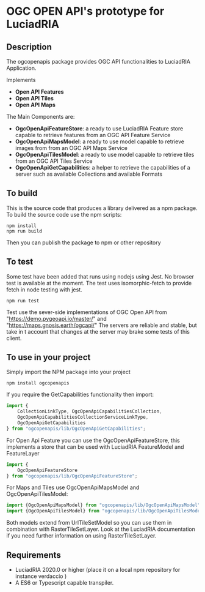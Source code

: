 # OGC OPEN API's prototype for LuciadRIA 

## Description
The ogcopenapis package provides OGC API functionalities to LuciadRIA Application.

Implements
* __Open API Features__ 
* __Open API Tiles__ 
* __Open API Maps__ 

The Main Components are:

* __OgcOpenApiFeatureStore__: a ready to use LuciadRIA Feature store capable to retrieve features from an OGC API Feature Service
* __OgcOpenApiMapsModel__:  a ready to use model capable to retrieve images from from an OGC API Maps Service
* __OgcOpenApiTilesModel__:  a ready to use model capable to retrieve tiles from an OGC API Tiles Service
* __OgcOpenApiGetCapabilities__: a helper to retrieve the capabilities of a server such as available Collections and available Formats



## To build
This is the source code that produces a library delivered as a npm package. 
To build the source code use the npm scripts:
```
npm install
npm run build
```
Then you can publish the package to npm or other repository

## To test
Some test have been added that runs using nodejs using Jest. No browser test is available at the moment.
The test uses isomorphic-fetch to provide fetch in node testing with jest.
```
npm run test
```
Test use the sever-side implementations of OGC Open API from "https://demo.pygeoapi.io/master/" and "https://maps.gnosis.earth/ogcapi/"
The servers are reliable and stable,  but take in t account that changes at the server may brake some tests of this client.

## To use in your project

Simply import the NPM package into your project

```
npm install ogcopenapis
``` 

If you require the GetCapabilities functionality then import: 
```typescript
import {
    CollectionLinkType, OgcOpenApiCapabilitiesCollection,
    OgcOpenApiCapabilitiesCollectionServiceLinkType,
    OgcOpenApiGetCapabilities
} from "ogcopenapis/lib/OgcOpenApiGetCapabilities";
```
For Open Api Feature you can use the OgcOpenApiFeatureStore, this implements a store that can be used with LuciadRIA FeatureModel and FeatureLayer
```typescript
import {
    OgcOpenApiFeatureStore
} from "ogcopenapis/lib/OgcOpenApiFeatureStore";
```

For Maps and Tiles use OgcOpenApiMapsModel and OgcOpenApiTilesModel:
```typescript
import {OgcOpenApiMapsModel} from "ogcopenapis/lib/OgcOpenApiMapsModel";
import {OgcOpenApiTilesModel} from "ogcopenapis/lib/OgcOpenApiTilesModel";
```
Both models extend from UrlTileSetModel so you can use them in combination with RasterTileSetLayer. 
Look at the LuciadRIA documentation if you need further information on using RasterTileSetLayer. 


## Requirements
* LuciadRIA 2020.0 or higher (place it on a local npm repository for instance verdaccio )
* A ES6 or Typescript capable transpiler. 
